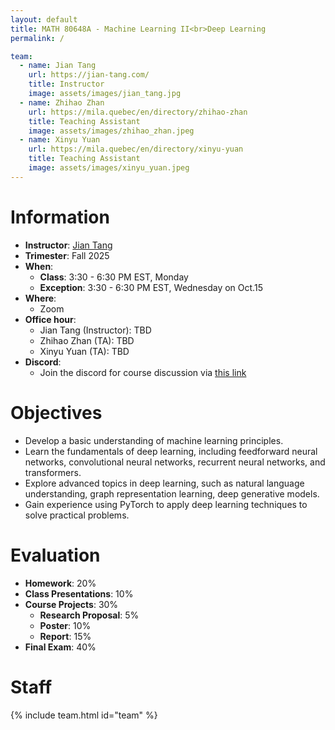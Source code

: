```yaml
---
layout: default
title: MATH 80648A - Machine Learning II<br>Deep Learning
permalink: /

team:
  - name: Jian Tang
    url: https://jian-tang.com/
    title: Instructor
    image: assets/images/jian_tang.jpg
  - name: Zhihao Zhan
    url: https://mila.quebec/en/directory/zhihao-zhan
    title: Teaching Assistant
    image: assets/images/zhihao_zhan.jpeg
  - name: Xinyu Yuan
    url: https://mila.quebec/en/directory/xinyu-yuan
    title: Teaching Assistant
    image: assets/images/xinyu_yuan.jpeg
---
```



# Information

- **Instructor**: [Jian Tang]
- **Trimester**: Fall 2025
- **When**:
  - **Class**: 3:30 - 6:30 PM EST, Monday
  - **Exception**: 3:30 - 6:30 PM EST, Wednesday on Oct.15
- **Where**:
  - Zoom
- **Office hour**:
  - Jian Tang (Instructor): TBD
  - Zhihao Zhan (TA): TBD
  - Xinyu Yuan (TA): TBD
- **Discord**:
  - Join the discord for course discussion via [this link](https://discord.gg/NBgrmeYy)

[Jian Tang]: https://jian-tang.com


# Objectives

- Develop a basic understanding of machine learning principles.
- Learn the fundamentals of deep learning, including feedforward neural networks, convolutional neural networks, recurrent neural networks, and transformers.
- Explore advanced topics in deep learning, such as natural language understanding, graph representation learning, deep generative models.
- Gain experience using PyTorch to apply deep learning techniques to solve practical problems.


[//]: # (- Understand machine learning basics )

[//]: # (- Understand deep learning basics such as feedforward neural networks, convolutional neural networks, and recurrent neural networks)

[//]: # (- Know several advanced topics in deep learning, including applications in natural language understanding, graph representation learning, recommender systems, and deep generative models)

[//]: # (- Learn to use PyTorch for applying deep learning techniques to solve real-world problems)


# Evaluation

- **Homework**: 20%
- **Class Presentations**: 10%
- **Course Projects**: 30%
    - **Research Proposal**: 5%
    - **Poster**: 10%
    - **Report**: 15%
- **Final Exam**: 40%

# Staff

{% include team.html id="team" %}
